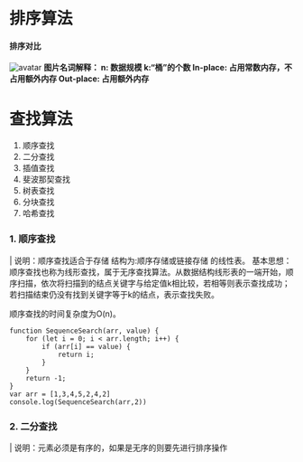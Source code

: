 
# 排序算法


#### 排序对比
![avatar](https://user-gold-cdn.xitu.io/2016/11/29/4abde1748817d7f35f2bf8b6a058aa40?imageView2/0/w/1280/h/960/format/webp/ignore-error/1)
**图片名词解释： n: 数据规模 k:“桶”的个数 In-place: 占用常数内存，不占用额外内存 Out-place: 占用额外内存**

# 查找算法
1. 顺序查找
2. 二分查找
3. 插值查找
4. 斐波那契查找
5. 树表查找
6. 分块查找
7. 哈希查找

### 1. 顺序查找
| 说明：顺序查找适合于存储 结构为:顺序存储或链接存储 的线性表。
基本思想：顺序查找也称为线形查找，属于无序查找算法。从数据结构线形表的一端开始，顺序扫描，依次将扫描到的结点关键字与给定值k相比较，若相等则表示查找成功；若扫描结束仍没有找到关键字等于k的结点，表示查找失败。

顺序查找的时间复杂度为O(n)。
```
function SequenceSearch(arr, value) {
    for (let i = 0; i < arr.length; i++) {
        if (arr[i] == value) {
            return i;
        }
    }
    return -1;
}
var arr = [1,3,4,5,2,4,2]
console.log(SequenceSearch(arr,2))
```
### 2. 二分查找
| 说明：元素必须是有序的，如果是无序的则要先进行排序操作
